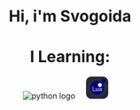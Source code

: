 <h1 align="center">Hi, i'm Svogoida </h1>

###
<div align="center">
<h1 align="center">I Learning: </h1>
  <img src="https://skillicons.dev/icons?i=py" height="40" alt="python logo"  />
  <img width="12" />
  <img src="https://github.com/tandpfun/skill-icons/blob/main/icons/Lua-Dark.svg" height="40" alt="Lua logo"  />
  <img width="12" />
